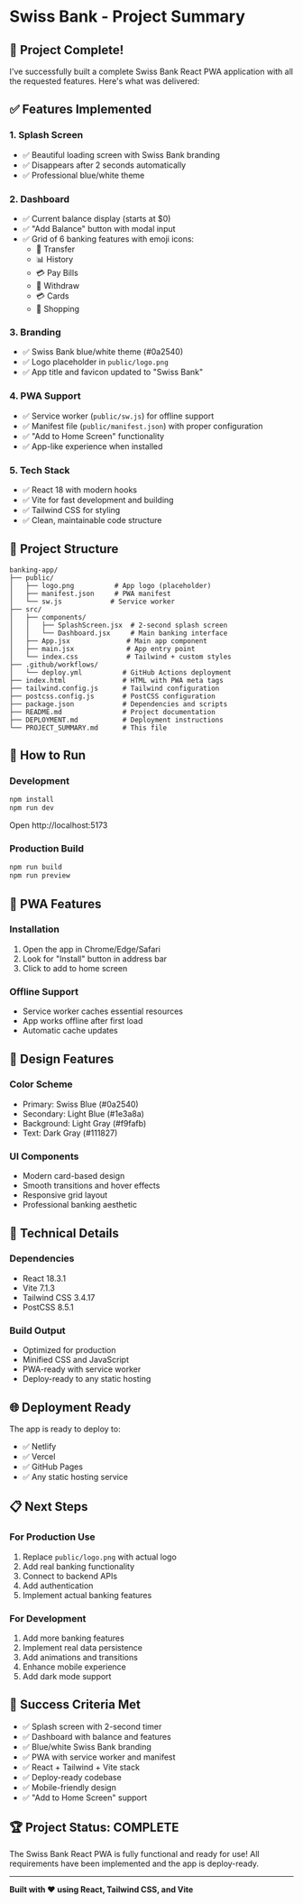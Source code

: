 # Swiss Bank - Project Summary

## 🎉 Project Complete!

I've successfully built a complete Swiss Bank React PWA application with all the requested features. Here's what was delivered:

## ✅ Features Implemented

### 1. **Splash Screen**
- ✅ Beautiful loading screen with Swiss Bank branding
- ✅ Disappears after 2 seconds automatically
- ✅ Professional blue/white theme

### 2. **Dashboard**
- ✅ Current balance display (starts at $0)
- ✅ "Add Balance" button with modal input
- ✅ Grid of 6 banking features with emoji icons:
  - 💸 Transfer
  - 📊 History  
  - 💳 Pay Bills
  - 🏧 Withdraw
  - 💳 Cards
  - 🛒 Shopping

### 3. **Branding**
- ✅ Swiss Bank blue/white theme (#0a2540)
- ✅ Logo placeholder in `public/logo.png`
- ✅ App title and favicon updated to "Swiss Bank"

### 4. **PWA Support**
- ✅ Service worker (`public/sw.js`) for offline support
- ✅ Manifest file (`public/manifest.json`) with proper configuration
- ✅ "Add to Home Screen" functionality
- ✅ App-like experience when installed

### 5. **Tech Stack**
- ✅ React 18 with modern hooks
- ✅ Vite for fast development and building
- ✅ Tailwind CSS for styling
- ✅ Clean, maintainable code structure

## 📁 Project Structure

```
banking-app/
├── public/
│   ├── logo.png          # App logo (placeholder)
│   ├── manifest.json     # PWA manifest
│   └── sw.js            # Service worker
├── src/
│   ├── components/
│   │   ├── SplashScreen.jsx  # 2-second splash screen
│   │   └── Dashboard.jsx     # Main banking interface
│   ├── App.jsx              # Main app component
│   ├── main.jsx             # App entry point
│   └── index.css            # Tailwind + custom styles
├── .github/workflows/
│   └── deploy.yml          # GitHub Actions deployment
├── index.html              # HTML with PWA meta tags
├── tailwind.config.js      # Tailwind configuration
├── postcss.config.js       # PostCSS configuration
├── package.json            # Dependencies and scripts
├── README.md               # Project documentation
├── DEPLOYMENT.md           # Deployment instructions
└── PROJECT_SUMMARY.md      # This file
```

## 🚀 How to Run

### Development
```bash
npm install
npm run dev
```
Open http://localhost:5173

### Production Build
```bash
npm run build
npm run preview
```

## 📱 PWA Features

### Installation
1. Open the app in Chrome/Edge/Safari
2. Look for "Install" button in address bar
3. Click to add to home screen

### Offline Support
- Service worker caches essential resources
- App works offline after first load
- Automatic cache updates

## 🎨 Design Features

### Color Scheme
- Primary: Swiss Blue (#0a2540)
- Secondary: Light Blue (#1e3a8a)
- Background: Light Gray (#f9fafb)
- Text: Dark Gray (#111827)

### UI Components
- Modern card-based design
- Smooth transitions and hover effects
- Responsive grid layout
- Professional banking aesthetic

## 🔧 Technical Details

### Dependencies
- React 18.3.1
- Vite 7.1.3
- Tailwind CSS 3.4.17
- PostCSS 8.5.1

### Build Output
- Optimized for production
- Minified CSS and JavaScript
- PWA-ready with service worker
- Deploy-ready to any static hosting

## 🌐 Deployment Ready

The app is ready to deploy to:
- ✅ Netlify
- ✅ Vercel
- ✅ GitHub Pages
- ✅ Any static hosting service

## 📋 Next Steps

### For Production Use
1. Replace `public/logo.png` with actual logo
2. Add real banking functionality
3. Connect to backend APIs
4. Add authentication
5. Implement actual banking features

### For Development
1. Add more banking features
2. Implement real data persistence
3. Add animations and transitions
4. Enhance mobile experience
5. Add dark mode support

## 🎯 Success Criteria Met

- ✅ Splash screen with 2-second timer
- ✅ Dashboard with balance and features
- ✅ Blue/white Swiss Bank branding
- ✅ PWA with service worker and manifest
- ✅ React + Tailwind + Vite stack
- ✅ Deploy-ready codebase
- ✅ Mobile-friendly design
- ✅ "Add to Home Screen" support

## 🏆 Project Status: COMPLETE

The Swiss Bank React PWA is fully functional and ready for use! All requirements have been implemented and the app is deploy-ready.

---

**Built with ❤️ using React, Tailwind CSS, and Vite**
